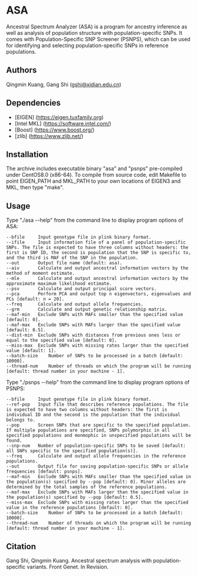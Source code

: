 # ASA
Ancestral Spectrum Analyzer (ASA) is a program for ancestry inference as well as analysis of population structure with population-specific SNPs. It comes with Population-Specific SNP Screener (PSNPS), which can be used for identifying and selecting population-specific SNPs in reference populations.

## Authors
Qingmin Kuang, Gang Shi (gshi@xidian.edu.cn)

## Dependencies
+ [EIGEN] (https://eigen.tuxfamily.org)
+ [Intel MKL] (https://software.intel.com/)
+ [Boost] (https://www.boost.org/)
+ [zlib] (https://www.zlib.net/)

## Installation
The archive includes executable binary "asa" and "psnps" pre-compiled under CentOS8.0 (x86-64). To compile from source code, edit Makefile to point EIGEN_PATH and MKL_PATH to your own locations of EIGEN3 and MKL, then type "make".

## Usage
Type "./asa --help" from the command line to display program options of ASA:

    --bfile		Input genotype file in plink binary format.
    --ifile		Input information file of a panel of population-specific SNPs. The file is expected to have three columns without headers: the first is SNP ID, the second is population that the SNP is specific to, and the third is MAF of the SNP in the population.
    --out		Output file name (default: asa).
    --aiv		Calculate and output ancestral information vectors by the method of moment estimate.
    --mle		Calculate and output ancestral information vectors by the approximate maximum likelihood estimate.
    --psv		Calculate and output principal score vectors.
    --pca		Perform PCA and output top n eigenvectors, eigenvalues and PCs [default: n = 20].
    --freq		Calculate and output allele frequencies.
    --grm		Calculate and output genetic relationship matrix.
    --maf-min	Exclude SNPs with MAFs smaller than the specified value [default: 0].
    --maf-max	Exclude SNPs with MAFs larger than the specified value [default: 0.5].
    --dist-min	Exclude SNPs with distances from previous ones less or equal to the specified value [default: 0].
    --miss-max	Exclude SNPs with missing rates larger than the specified value [default: 1].
    --batch-size	Number of SNPs to be processed in a batch [default: 10000].
    --thread-num	Number of threads on which the program will be running [default: thread number in your machine - 1].
    
Type "./psnps --help" from the command line to display program options of PSNPS:

    --bfile		Input genotype file in plink binary format.
    --ref-pop	Input file that describes reference populations. The file is expected to have two columns without headers: the first is individual ID and the second is the population that the individual belongs to.
    --pop		Screen SNPs that are specific to the specified population. If multiple populations are specified, SNPs polymorphic in all specified populations and monmophic in unspecified populations will be found.
    --snp-num	Number of population-specific SNPs to be saved [default: all SNPs specific to the specified population(s)].
    --freq		Calculate and output allele frequencies in the reference populations.
    --out		Output file for saving population-specific SNPs or allele frequencies [default: psnps].
    --maf-min	Exclude SNPs with MAFs smaller than the specified value in the population(s) specified by --pop [default: 0]. Minor alleles are determined by the total samples of the reference populations.
    --maf-max	Exclude SNPs with MAFs larger than the specified value in the population(s) specified by --pop [default: 0.5].
    --miss-max	Exclude SNPs with missing rates larger than the specified value in the reference populations [default: 0].
    --batch-size	Number of SNPs to be processed in a batch [default: 10000].
    --thread-num	Number of threads on which the program will be running [default: thread number in your machine - 1].
    
## Citation
Gang Shi, Qingmin Kuang. Ancestral spectrum analysis with population-specific variants. Front Genet. In Revision.
